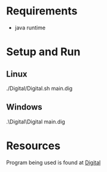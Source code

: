 # Requirements

- java runtime

# Setup and Run

## Linux


./Digital/Digital.sh main.dig


## Windows


.\Digital\Digital main.dig




# Resources

Program being used is found at [Digital](https://github.com/hneemann/Digital/releases/tag/v0.30)

